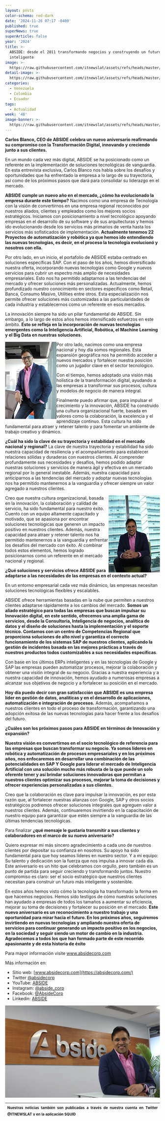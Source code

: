 ```yaml
---
layout: posts
color-schema: red-dark
date: '2024-11-26 07:17 -0400'
published: true
superNews: true
superArticle: false
year: '2024'
title: >-
  ABSIDE: desde el 2011 transformando negocios y construyendo un futuro más
  inteligente
image: >-
  https://raw.githubusercontent.com/itnewslat/assets/refs/heads/master/img/540x320/Aniv-Abside-p.jpg
detail-image: >-
  https://raw.githubusercontent.com/itnewslat/assets/refs/heads/master/img/1024x680/Aniv-Abside-g.jpg
categories:
  - Venezuela
  - Colombia
  - Ecuador
tags:
  - Actualidad
week: '48'
image-banner: >-
  https://raw.githubusercontent.com/itnewslat/assets/refs/heads/master/img/1200x450/Aniv-Abside-l.jpg
---
```

**Carlos Blanco, CEO de ABSIDE celebra un nuevo aniversario reafirmando su compromiso con la Transformación Digital, innovando y creciendo junto a sus clientes.**

En un mundo cada vez más digital, ABSIDE se ha posicionado como un referente en la implementación de soluciones tecnológicas de vanguardia. En esta entrevista exclusiva, Carlos Blanco nos habla sobre los desafíos y oportunidades que ha enfrentado la empresa a lo largo de su trayectoria, así como de los próximos pasos que dará para consolidar su liderazgo en el mercado.

**ABSIDE cumple un nuevo año en el mercado, ¿cómo ha evolucionado la empresa durante este tiempo?**
Nacimos como una empresa de Tecnología con la visión de convertirnos en una empresa regional reconocidos por nuestros aliados, clientes y empleados como los mejores socios estratégicos.
Iniciamos con posicionamiento a nivel tecnológico apoyando empresas en el desarrollo de su software y de sus arquitecturas y hemos ido evolucionando desde los servicios más primarios de venta hasta los servicios más sofisticados de implementación. **Actualmente tenemos 22 Proyectos de automatización y robótica ya que hemos ido entendiendo las nuevas tecnologías, es decir, en el proceso la tecnología evolucionó y nosotros con ella.**

Por otro lado, en un inicio, el portafolio de ABSIDE estaba centrado en soluciones específicas SAP. Con el paso de los años, hemos diversificado nuestra oferta, incorporando nuevas tecnologías como Google y nuevos servicios para cubrir un espectro más amplio de necesidades empresariales. Esto nos ha permitido adaptarnos a las tendencias del mercado y ofrecer soluciones más personalizadas. Actualmente, hemos profundizado nuestro conocimiento en sectores específicos como Retail, Banca, Consumo Masivo, Utilities entre otros. Esta especialización nos permite ofrecer soluciones más customizadas a las particularidades de cada industria y establecernos como un referente en esos mercados.

La innovación siempre ha sido un pilar fundamental de ABSIDE. Sin embargo, a lo largo de estos años hemos intensificado esfuerzos en este ámbito. **Esto se refleja en la incorporación de nuevas tecnologías emergentes como la Inteligencia Artificial, Robótica, el Machine Learning y el Big Data en nuestras soluciones.**

<img src="https://raw.githubusercontent.com/itnewslat/assets/refs/heads/master/img/300x300/Carlos3.jpg" alt="" width="167" height="250" align="left"/> Por otro lado, nacimos como una empresa nacional y hoy día somos regionales. Esta expansión geográfica nos ha permitido acceder a nuevos mercados y fortalecer nuestra posición como un jugador clave en el sector tecnológico.

Con el tiempo, hemos adoptado una visión más holística de la transformación digital, ayudando a las empresas a transformar sus procesos, cultura y modelos de negocio de manera integral.

Finalmente puedo afirmar que, para impulsar el crecimiento y la innovación, ABSIDE ha construido una cultura organizacional fuerte, basada en valores como la colaboración, la excelencia y el aprendizaje continuo. Esta cultura ha sido fundamental para atraer y retener talento y para fomentar un ambiente de trabajo creativo y dinámico.

**¿Cuál ha sido la clave de su trayectoria y estabilidad en el mercado nacional y regional?**
La clave de nuestra trayectoria y estabilidad ha sido nuestra capacidad de resiliencia y el acompañamiento para establecer relaciones sólidas y duraderas con nuestros clientes. Al comprender profundamente sus necesidades y desafíos, hemos podido adaptar nuestras soluciones y servicios de manera ágil y efectiva en un mercado regional por lo general inestable. Además, nuestra capacidad para anticiparnos a las tendencias del mercado y adoptar nuevas tecnologías nos ha permitido mantenernos a la vanguardia y ofrecer siempre un valor agregado a nuestros clientes.

<img src="https://raw.githubusercontent.com/itnewslat/assets/refs/heads/master/img/300x300/Carlos1.jpg" alt="" width="167" height="250" align="right"/> Creo que nuestra cultura organizacional, basada en la innovación, la colaboración y calidad de servicio, ha sido fundamental para nuestro éxito. Cuento con un equipo altamente capacitado y motivado, que se apasiona por encontrar soluciones tecnológicas que generen un impacto positivo en nuestros clientes. Además, nuestra capacidad para atraer y retener talento nos ha permitido mantenernos a la vanguardia y enfrentar los desafíos del mercado con éxito. Al combinar todos estos elementos, hemos logrado posicionarnos como un referente en el mercado nacional y regional.

**¿Qué soluciones y servicios ofrece ABSIDE para adaptarse a las necesidades de las empresas en el contexto actual?**

En un entorno empresarial cada vez más dinámico, las empresas necesitan soluciones tecnológicas flexibles y escalables. 

ABSIDE ofrece herramientas basadas en la nube que permiten a nuestros clientes adaptarse rápidamente a los cambios del mercado. **Somos un aliado estratégico para todas las empresas que buscan impulsar su Innovación digital, en este sentido, ofrecemos una amplia gama de servicios, desde la Consultoría, Inteligencia de negocios, analítica de datos y el diseño de soluciones hasta la implementación y el soporte técnico.  Contamos con un centro de Competencias Regional que proporciona soluciones de alto nivel y garantiza el correcto funcionamiento de los sistemas SAP de nuestros clientes, aplicando la gestión de incidentes basada en las mejores prácticas a través de nuestros productos todos customizables a sus necesidades específicas**.

Con base en los últimos ERPs inteligentes y en las tecnologías de Google y SAP las empresas pueden automatizar procesos, mejorar la colaboración y obtener una visión integral de su negocio. Gracias a nuestra experiencia y a nuestra capacidad de innovación, hemos ayudado a numerosas empresas a alcanzar sus objetivos de negocio y a fortalecer su posición en el mercado.

**Hoy día puedo decir con gran satisfacción que ABSIDE es una empresa líder en gestión de datos, analíticas y en el desarrollo de aplicaciones, automatización e integración de procesos.**
Además, acompañamos a nuestros clientes en todo el proceso de transformación, garantizando una adopción exitosa de las nuevas tecnologías para hacer frente a los desafíos del futuro.

**¿Cuáles son los próximos pasos para ABSIDE en términos de Innovación y expansión?**

**Nuestra visión es convertirnos en el socio tecnológico de referencia para las empresas que buscan transformar su negocio. Ya somos líderes en robótica y automatización de procesos empresariales y en los próximos años, nos enfocaremos en desarrollar una combinación de las potencialidades en SAP Y Google para liderar el mercado de Inteligencia Artificial con una solución mucho más robusta de la que puede un solo oferente tener y así brindar soluciones innovadoras que permitan a nuestros clientes optimizar sus procesos, mejorar la toma de decisiones y ofrecer experiencias personalizadas a sus clientes.**

Creo que la colaboración es clave para impulsar la innovación, es por esta razón que, al fortalecer nuestras alianzas con Google, SAP y otros socios estratégicos podremos ofrecer soluciones integrales que agreguen valor a nuestros clientes. Además, continuaremos invirtiendo en la capacitación de nuestro equipo para garantizar que estén siempre a la vanguardia de las últimas tendencias tecnológicas. 

Para finalizar **¿qué mensaje le gustaría transmitir a sus clientes y colaboradores en el marco de su nuevo aniversario?**

Quiero expresar mi más sincero agradecimiento a cada uno de nuestros clientes por depositar su confianza en nosotros. Su apoyo ha sido fundamental para que hoy seamos líderes en nuestro sector. Y a mi equipo: Su talento y dedicación son la fuerza que nos impulsa a innovar cada día. Este aniversario es un hito que celebramos con orgullo, pero también es un punto de partida para seguir creciendo y transformando juntos. Nuestro compromiso es claro: ser el socio estratégico que nuestros clientes necesitan para construir un futuro más inteligente y sostenible.

En estos años hemos visto cómo la tecnología ha transformado la forma en que hacemos negocios. Hemos sido testigos de cómo nuestras soluciones han ayudado a empresas de todos los tamaños a aumentar su eficiencia, mejorar su toma de decisiones y fortalecer su posición en el mercado. **Este nuevo aniversario es un reconocimiento a nuestro trabajo y una oportunidad para mirar hacia el futuro. En los próximos años, seguiremos invirtiendo en nuevas tecnologías y ampliando nuestra oferta de servicios para continuar generando un impacto positivo en los negocios, en la sociedad y seguir siendo un motor de cambio en la industria. Agradecemos a todos los que han formado parte de este recorrido apasionante y de esta historia de éxito**

Para mayor información visite www.absidecorp.com

Más información en: 
- Sitio web: [www.absidecorp.com](https://absidecorp.com/) 
- Twitter [@absidecorp](https://twitter.com/absidecorp) 
- YouTube: [ABSIDE](https://www.youtube.com/channel/UCbWqhlxlMXwjdajMh9AP8bQ) 
- Instagram: [@abside_corp](https://www.instagram.com/abside_corp/) 
- Facebook: [@AbsideCorp](https://www.facebook.com/AbsideCorp/) 
- Linkedin: [ABSIDE](https://www.linkedin.com/company/abside/posts/?feedView=all)


![](https://raw.githubusercontent.com/itnewslat/assets/refs/heads/master/img/540x320/Aniv-Abside-p.jpg)

<table style="height: 42px;" width="569">
<tbody>
<tr>
<td style="text-align: justify;"><sub><strong>Nuestras noticias también son publicadas a través de nuestra cuenta en Twitter <a href="https://twitter.com/itnewslat?lang=es">@ITNEWSLAT</a> y en la aplicación <a href="https://squidapp.co/en/">SQUID</a></strong></sub></td>
</tr>
</tbody>
</table>
